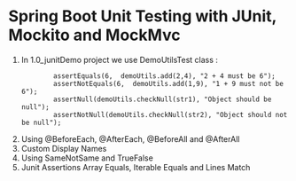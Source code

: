 # Spring Boot Unit Testing with JUnit, Mockito and MockMvc
1. In 1.0_junitDemo project we use DemoUtilsTest class :
    ```
            assertEquals(6,  demoUtils.add(2,4), "2 + 4 must be 6");
            assertNotEquals(6,  demoUtils.add(1,9), "1 + 9 must not be  6");
            assertNull(demoUtils.checkNull(str1), "Object should be null");
            assertNotNull(demoUtils.checkNull(str2), "Object should not be null");
    ```
2. Using @BeforeEach, @AfterEach, @BeforeAll and @AfterAll
3. Custom Display Names
4. Using SameNotSame and TrueFalse
5. Junit Assertions Array Equals, Iterable Equals and Lines Match
